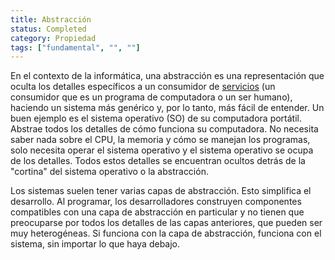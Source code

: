 ```yaml
---
title: Abstracción
status: Completed
category: Propiedad
tags: ["fundamental", "", ""]
---
```


En el contexto de la informática, una abstracción es una representación que
oculta los detalles específicos a un consumidor de [servicios](/es/service/)
(un consumidor que es un programa de computadora o un ser humano),
haciendo un sistema más genérico y, por lo tanto, más fácil de entender.
Un buen ejemplo es el sistema operativo (SO) de su computadora portátil.
Abstrae todos los detalles de cómo funciona su computadora.
No necesita saber nada sobre el CPU, la memoria y cómo se manejan los programas,
solo necesita operar el sistema operativo y el sistema operativo se ocupa de los detalles.
Todos estos detalles se encuentran ocultos detrás de la "cortina" del sistema operativo o la abstracción.

Los sistemas suelen tener varias capas de abstracción.
Esto simplifica el desarrollo.
Al programar, los desarrolladores construyen componentes compatibles con una capa de abstracción en particular y
no tienen que preocuparse por todos los detalles de las capas anteriores, que pueden ser muy heterogéneas.
Si funciona con la capa de abstracción, funciona con el sistema,
sin importar lo que haya debajo.

